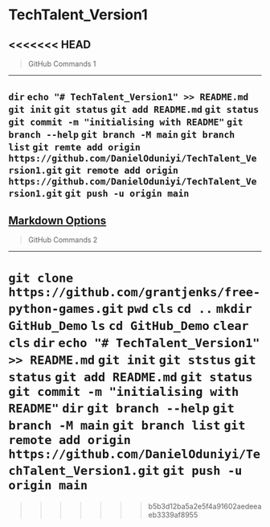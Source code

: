 # TechTalent_Version1
<<<<<<< HEAD
---
> GitHub Commands 1
---
`dir`
`echo "# TechTalent_Version1" >> README.md`
`git init`
`git status`
`git add README.md`
`git status`
`git commit -m "initialising with README"`
`git branch --help`
`git branch -M main`
`git branch list`
`git remte add origin https://github.com/DanielOduniyi/TechTalent_Version1.git`
`git remote add origin https://github.com/DanielOduniyi/TechTalent_Version1.git`
`git push -u origin main`
---
[Markdown Options](https://www.markdownguide.org/cheat-sheet/)
---
> GitHub Commands 2
---
`git clone https://github.com/grantjenks/free-python-games.git`
`pwd`
`cls`
`cd ..`
`mkdir GitHub_Demo`
`ls`
`cd GitHub_Demo`
`clear`
`cls`
`dir`
`echo "# TechTalent_Version1" >> README.md`
`git init`
`git ststus`
`git status`
`git add README.md`
`git status`
`git commit -m "initialising with README"`
`dir`
`git branch --help`
`git branch -M main`
`git branch list`
`git remote add origin https://github.com/DanielOduniyi/TechTalent_Version1.git`
`git push -u origin main`
=======
>>>>>>> b5b3d12ba5a2e5f4a91602aedeeaeb3339af8955
